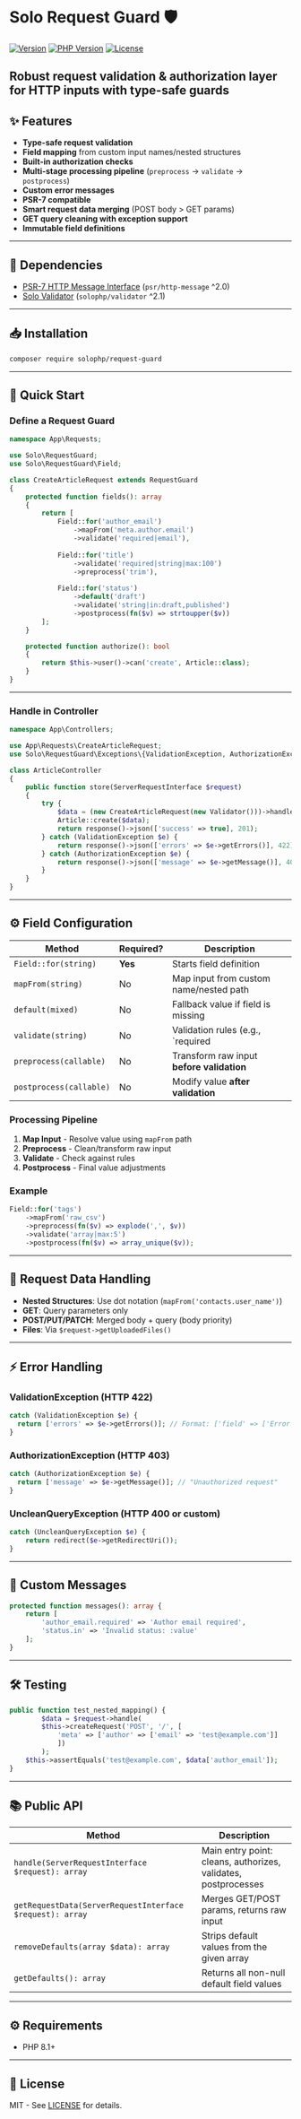 # Solo Request Guard 🛡️
[![Version](https://img.shields.io/badge/version-1.2.0-blue.svg)](https://github.com/solophp/request-guard)
[![PHP Version](https://img.shields.io/badge/PHP-8.1%2B-8892BF.svg)](https://php.net/)
[![License](https://img.shields.io/badge/license-MIT-green.svg)](https://opensource.org/licenses/MIT)

**Robust request validation & authorization layer for HTTP inputs with type-safe guards**
---
## ✨ Features
- **Type-safe request validation**
- **Field mapping** from custom input names/nested structures
- **Built-in authorization checks**
- **Multi-stage processing pipeline** (`preprocess` → `validate` → `postprocess`)
- **Custom error messages**
- **PSR-7 compatible**
- **Smart request data merging** (POST body > GET params)
- **GET query cleaning with exception support**
- **Immutable field definitions**
---
## 🔗 Dependencies
- [PSR-7 HTTP Message Interface](https://github.com/php-fig/http-message) (`psr/http-message` ^2.0)
- [Solo Validator](https://github.com/solophp/validator) (`solophp/validator` ^2.1)
---

## 📥 Installation

```bash
composer require solophp/request-guard
```

---

## 🚀 Quick Start

### Define a Request Guard
```php
namespace App\Requests;

use Solo\RequestGuard;
use Solo\RequestGuard\Field;

class CreateArticleRequest extends RequestGuard 
{
    protected function fields(): array 
    {
        return [
            Field::for('author_email')
                ->mapFrom('meta.author.email')
                ->validate('required|email'),
                
            Field::for('title')
                ->validate('required|string|max:100')
                ->preprocess('trim'),
            
            Field::for('status')
                ->default('draft')
                ->validate('string|in:draft,published')
                ->postprocess(fn($v) => strtoupper($v))
        ];
    }

    protected function authorize(): bool 
    {
        return $this->user()->can('create', Article::class);
    }
}
```

---

### Handle in Controller
```php
namespace App\Controllers;

use App\Requests\CreateArticleRequest;
use Solo\RequestGuard\Exceptions\{ValidationException, AuthorizationException};

class ArticleController 
{
    public function store(ServerRequestInterface $request) 
    {
        try {
            $data = (new CreateArticleRequest(new Validator()))->handle($request);
            Article::create($data);
            return response()->json(['success' => true], 201);
        } catch (ValidationException $e) {
            return response()->json(['errors' => $e->getErrors()], 422);
        } catch (AuthorizationException $e) {
            return response()->json(['message' => $e->getMessage()], 403);
        }
    }
}
```

---

## ⚙️ Field Configuration

| Method                | Required? | Description                                      |  
|-----------------------|-----------|--------------------------------------------------|  
| `Field::for(string)`  | **Yes**   | Starts field definition                          |  
| `mapFrom(string)`     | No        | Map input from custom name/nested path           |
| `default(mixed)`      | No        | Fallback value if field is missing               |  
| `validate(string)`    | No        | Validation rules (e.g., `required|string|max:5`) |  
| `preprocess(callable)`| No        | Transform raw input **before validation**        |  
| `postprocess(callable)`| No       | Modify value **after validation**                |  

### Processing Pipeline
1. **Map Input** - Resolve value using `mapFrom` path  
2. **Preprocess** - Clean/transform raw input  
3. **Validate** - Check against rules  
4. **Postprocess** - Final value adjustments  

### Example
```php
Field::for('tags')
    ->mapFrom('raw_csv')
    ->preprocess(fn($v) => explode(',', $v))
    ->validate('array|max:5')
    ->postprocess(fn($v) => array_unique($v));
```

---

## 🔄 Request Data Handling

- **Nested Structures**: Use dot notation (`mapFrom('contacts.user_name')`)
- **GET**: Query parameters only  
- **POST/PUT/PATCH**: Merged body + query (body priority)  
- **Files**: Via `$request->getUploadedFiles()`  

---

## ⚡ Error Handling

### ValidationException (HTTP 422)
  ```php
catch (ValidationException $e) {
    return ['errors' => $e->getErrors()]; // Format: ['field' => ['Error 1']]
}
  ```

### AuthorizationException (HTTP 403)
  ```php
catch (AuthorizationException $e) {
    return ['message' => $e->getMessage()]; // "Unauthorized request"
}
  ```
### UncleanQueryException (HTTP 400 or custom)
```php
catch (UncleanQueryException $e) {
    return redirect($e->getRedirectUri());
}
```
---

## 🚦 Custom Messages
```php
protected function messages(): array {
    return [
        'author_email.required' => 'Author email required',
        'status.in' => 'Invalid status: :value'
    ];
}
```

---

## 🛠️ Testing
```php
public function test_nested_mapping() {
        $data = $request->handle(
        $this->createRequest('POST', '/', [
            'meta' => ['author' => ['email' => 'test@example.com']]
            ])
        );
    $this->assertEquals('test@example.com', $data['author_email']);
}
```
---
## 📚 Public API
| Method                  | Description                                                              |
|--------------------------|--------------------------------------------------------------------------|
| `handle(ServerRequestInterface $request): array` | Main entry point: cleans, authorizes, validates, postprocesses |
| `getRequestData(ServerRequestInterface $request): array` | Merges GET/POST params, returns raw input                    |
| `removeDefaults(array $data): array`             | Strips default values from the given array                   |
| `getDefaults(): array`                           | Returns all non-null default field values                   |
---
## ⚙️ Requirements
- PHP 8.1+
---

## 📄 License
MIT - See [LICENSE](LICENSE) for details.